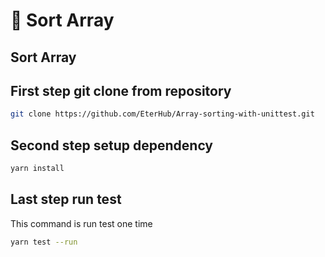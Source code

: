 # 🚀 Sort Array 
  <h2>Sort Array</h2>

## First step git clone from repository
```bash
git clone https://github.com/EterHub/Array-sorting-with-unittest.git
```

## Second step setup dependency
```bash
yarn install 
```

## Last step run test 
This command is run test one time
```bash
yarn test --run
```

